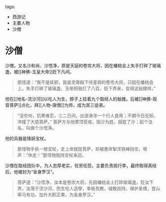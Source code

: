 tags:
  - 西游记
  - 主要人物
  - 沙僧

# 沙僧

沙僧，又名沙和尚、沙悟净，原是天庭的卷帘大将，因在蟠桃会上失手打碎了玻璃盏，被[[神佛-玉皇大帝]]贬下凡间。

> 那怪道：“我不是妖邪，我是灵霄殿下侍銮舆的卷帘大将。只因在蟠桃会上，失手打碎了玻璃盏，玉帝把我打了八百，贬下界来，变得这般模样。”

他在[[地名-流沙河]]以吃人为生，脖子上挂着九个取经人的骷髅。后被[[神佛-观音菩萨]]点化，拜[[人物-唐僧]]为师，成为其三徒弟。

> “没奈何，饥寒难忍，三二日间，出波涛寻一个行人食用；不期今日无知，冲撞了大慈菩萨。”
> 菩萨方与他摩顶受戒，指沙为姓，就姓了沙；起个法名，叫做个沙悟净。

他的兵器是降妖宝杖。

> 那怪物手执一根宝杖，走上岸就捉菩萨，却被惠岸掣浑铁棒挡住，喝声：“休走！”那怪物就持宝杖来迎。

沙僧在取经团队中，为人忠厚老实，任劳任怨，主要负责挑行李。最终取得真经后，他被封为“金身罗汉”。

> 菩萨道：“沙悟净，汝本是卷帘大将，先因蟠桃会上打碎玻璃盏，贬汝下界，汝落于流沙河，伤生吃人造孽，幸皈吾教，诚敬迦持，保护圣僧，登山牵马有功，加升大职正果，为金身罗汉。”
